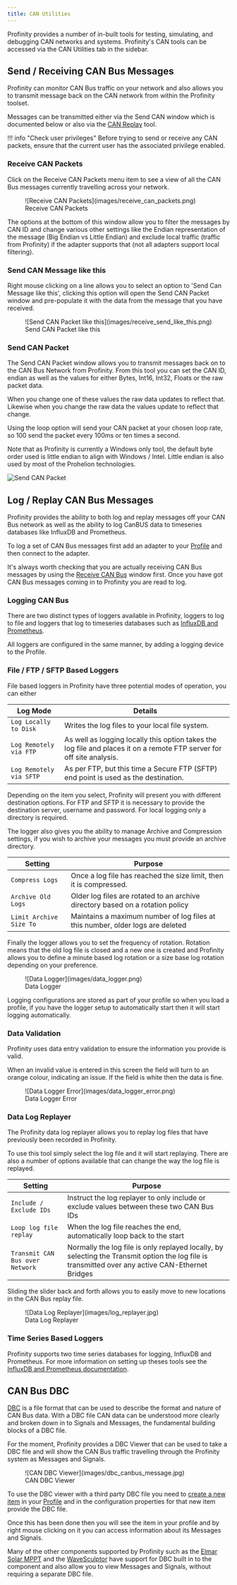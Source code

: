 ```yaml
---
title: CAN Utilities
---
```


Profinity provides a number of in-built tools for testing, simulating, and debugging CAN networks and systems. Profinity's CAN tools can be accessed via the CAN Utilities tab in the sidebar.

## Send / Receiving CAN Bus Messages

Profinity can monitor CAN Bus traffic on your network and also allows you to transmit message back on the CAN network from within the Profinity toolset.

Messages can be transmitted either via the Send CAN window which is documented below or also via the [CAN Replay](#log--replay-can-bus-messages) tool.

!!! info "Check user privileges"
    Before trying to send or receive any CAN packets, ensure that the current user has the associated privilege enabled.</p>

### Receive CAN Packets

Click on the Receive CAN Packets menu item to see a view of all the CAN Bus messages currently travelling across your network.

<figure markdown>
![Receive CAN Packets](images/receive_can_packets.png)
<figcaption>Receive CAN Packets</figcaption>
</figure>

The options at the bottom of this window allow you to filter the messages by CAN ID and change various other settings like the Endian representation of the message (Big Endian vs Little Endian) and exclude local traffic (traffic from Profinity) if the adapter supports that (not all adapters support local filtering).

### Send CAN Message like this

Right mouse clicking on a line allows you to select an option to 'Send Can Message like this', clicking this option will open the Send CAN Packet window and pre-populate it with the data from the message that you have received.

<figure markdown>
![Send CAN Packet like this](images/receive_send_like_this.png)
<figcaption>Send CAN Packet like this</figcaption>
</figure>

### Send CAN Packet

The Send CAN Packet window allows you to transmit messages back on to the CAN Bus Network from Profinity.  From this tool you can set the CAN ID, endian as well as the values for either Bytes, Int16, Int32, Floats or the raw packet data.

When you change one of these values the raw data updates to reflect that.  Likewise when you change the raw data the values update to reflect that change.

Using the loop option will send your CAN packet at your chosen loop rate, so 100 send the packet every 100ms or ten times a second.

Note that as Profinity is currently a Windows only tool, the default byte order used is little endian to align with Windows / Intel.  Little endian is also used by most of the Prohelion technologies.

![Send CAN Packet](images/send_can_packet.png)


## Log / Replay CAN Bus Messages

Profinity provides the ability to both log and replay messages off your CAN Bus network as well as the ability to log CanBUS data to timeseries databases like InfluxDB and Prometheus.  

To log a set of CAN Bus messages first add an adapter to your [Profile](Profiles.md) and then connect to the adapter.  

It's always worth checking that you are actually receiving CAN Bus messages by using the [Receive CAN Bus](#receive-can-packets) window first.  Once you have got CAN Bus messages coming in to Profinity you are read to log.

### Logging CAN Bus

There are two distinct types of loggers available in Profinity, loggers to log to file and loggers that log to timeseries databases such as [InfluxDB and Prometheus](InfluxDB_Prometheus_Integration.md).

All loggers are configured in the same manner, by adding a logging device to the Profile.

### File / FTP / SFTP Based Loggers

File based loggers in Profinity have three potential modes of operation, you can either

| Log Mode                | Details                                                                             |
|-------------------------|-------------------------------------------------------------------------------------|
| `Log Locally to Disk`   | Writes the log files to your local file system.                                     |
| `Log Remotely via FTP`  | As well as logging locally this option takes the log file and places it on a remote FTP server for off site analysis.                                                                                   |
| `Log Remotely via SFTP` | As per FTP, but this time a Secure FTP (SFTP) end point is used as the destination. | 

Depending on the item you select, Profinity will present you with different destination options.  For FTP and SFTP it is necessary to provide the destination server, username and password.  For local logging only a directory is required.

The logger also gives you the ability to manage Archive and Compression settings, if you wish to archive your messages you must provide an archive directory.

| Setting                 | Purpose                                                                        |
|-------------------------|--------------------------------------------------------------------------------|
| `Compress Logs`         | Once a log file has reached the size limit, then it is compressed.             |
| `Archive Old Logs`      | Older log files are rotated to an archive directory based on a rotation policy |
| `Limit Archive Size To` | Maintains a maximum number of log files at this number, older logs are deleted |

Finally the logger allows you to set the frequency of rotation.  Rotation means that the old log file is closed and a new one is created and Profinity allows you to define a minute based log rotation or a size base log rotation depending on your preference.

<figure markdown>
![Data Logger](images/data_logger.png)
<figcaption>Data Logger</figcaption>
</figure>

Logging configurations are stored as part of your profile so when you load a profile, if you have the logger setup to automatically start then it will start logging automatically.

### Data Validation

Profinity uses data entry validation to ensure the information you provide is valid.  

When an invalid value is entered in this screen the field will turn to an orange colour, indicating an issue.  If the field is white then the data is fine.

<figure markdown>
![Data Logger Error](images/data_logger_error.png)
<figcaption>Data Logger Error</figcaption>
</figure>

### Data Log Replayer

The Profinity data log replayer allows you to replay log files that have previously been recorded in Profinity.

To use this tool simply select the log file and it will start replaying.  There are also a number of options available that can change the way the log file is replayed.

| Setting                         | Purpose                      |
|---------------------------------|------------------------------|
| `Include / Exclude IDs`         | Instruct the log replayer to only include or exclude values between these two CAN Bus IDs                                                          |
| `Loop log file replay`          | When the log file reaches the end, automatically loop back to the start                                                            |
| `Transmit CAN Bus over Network` | Normally the log file is only replayed locally, by selecting the Transmit option the log file is transmitted over any active CAN-Ethernet Bridges |

Sliding the slider back and forth allows you to easily move to new locations in the CAN Bus replay file.

<figure markdown>
![Data Log Replayer](images/log_replayer.jpg)
<figcaption>Data Log Replayer</figcaption>
</figure>

### Time Series Based Loggers

Profinity supports two time series databases for logging, InfluxDB and Prometheus.  For more information on setting up theses tools see the [InfluxDB and Prometheus documentation](InfluxDB_Prometheus_Integration.md).


## CAN Bus DBC

[DBC](http://socialledge.com/sjsu/index.php/DBC_Format) is a file format that can be used to describe the format and nature of CAN Bus data.  With a DBC file CAN data can be understood more clearly and broken down in to Signals and Messages, the fundamental building blocks of a DBC file.

For the moment, Profinity provides a DBC Viewer that can be used to take a DBC file and will show the CAN Bus traffic travelling through the Profinity system as Messages and Signals.

<figure markdown>
![CAN DBC Viewer](images/dbc_canbus_message.jpg)
<figcaption>CAN DBC Viewer</figcaption>
</figure>

To use the DBC viewer with a third party DBC file you need to [create a new item](Adding_New_Items.md) in your [Profile](Profiles.md) and in the configuration properties for that new item provide the DBC file.  

Once this has been done then you will see the item in your profile and by right mouse clicking on it you can access information about its Messages and Signals.

Many of the other components supported by Profinity such as the [Elmar Solar MPPT](Elmar_Solar_MPPT.md) and the [WaveSculptor](WaveSculptor.md) have support for DBC built in to the component and also allow you to view Messages and Signals, without requiring a separate DBC file.